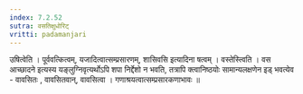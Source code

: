 ```yaml
---
index: 7.2.52
sutra: वसतिक्षुधोरिट्
vritti: padamanjari
---
```


  उषित्वेति । पूर्ववत्कित्वम्, यजादित्वात्सम्प्रसारणम्, शासिवसि इत्यादिना षत्वम् । वस्तेस्त्विति । वस आच्छादने इत्यस्य यङ्लुग्निवृत्यर्थोऽपि शपा निर्द्देशो न भवति, तत्रापि क्त्वानिष्ठयोः सामान्यलक्षणेन इड् भवत्येव - वावसितः , वावसितवान्, वावसित्वा । गणाश्रयत्वात्सम्प्रसारकणाभावः ॥